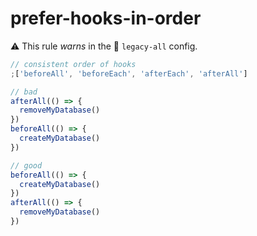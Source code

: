 # prefer-hooks-in-order

⚠️ This rule _warns_ in the 🔵 `legacy-all` config.

<!-- end auto-generated rule header -->

```js
// consistent order of hooks
;['beforeAll', 'beforeEach', 'afterEach', 'afterAll']
```

```js
// bad
afterAll(() => {
  removeMyDatabase()
})
beforeAll(() => {
  createMyDatabase()
})
```

```js
// good
beforeAll(() => {
  createMyDatabase()
})
afterAll(() => {
  removeMyDatabase()
})
```
